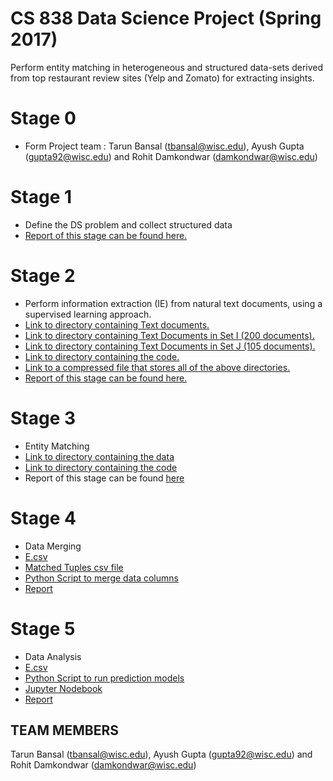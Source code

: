 # CS 838 Data Science Project (Spring 2017)
Perform entity matching in heterogeneous and structured data-sets derived from top restaurant review sites (Yelp and Zomato) for extracting insights.

# Stage 0
- Form Project team : Tarun Bansal (tbansal@wisc.edu), Ayush Gupta (gupta92@wisc.edu) and Rohit Damkondwar (damkondwar@wisc.edu)

# Stage 1
- Define the DS problem and collect structured data
- [Report of this stage can be found here.][7]

# Stage 2 
- Perform information extraction (IE) from natural text documents, using a supervised learning approach.
- [Link to directory containing Text documents.][1]
- [Link to directory containing Text Documents in Set I (200 documents).][2]
- [Link to directory containing Text Documents in Set J (105 documents).][3]
- [Link to directory containing the code.][4]
- [Link to a compressed file that stores all of the above directories.][5]
- [Report of this stage can be found here.][6]

# Stage 3 
- Entity Matching
- [Link to directory containing the data][8]
- [Link to directory containing the code][9]
- Report of this stage can be found [here][10]

# Stage 4
- Data Merging
- [E.csv][11]
- [Matched Tuples csv file][12]
- [Python Script to merge data columns][13]
- [Report][14]

# Stage 5
- Data Analysis
- [E.csv][15]
- [Python Script to run prediction models][16]
- [Jupyter Nodebook][17]
- [Report][18]

## TEAM MEMBERS
Tarun Bansal (tbansal@wisc.edu), Ayush Gupta (gupta92@wisc.edu) and Rohit Damkondwar (damkondwar@wisc.edu) 

[1]: https://github.com/rdamkondwar/FoodReviewAnalytics/tree/master/docs
[2]: https://github.com/rdamkondwar/FoodReviewAnalytics/tree/master/docs/training
[3]: https://github.com/rdamkondwar/FoodReviewAnalytics/tree/master/docs/test
[4]: https://github.com/rdamkondwar/FoodReviewAnalytics
[5]: http://pages.cs.wisc.edu/~tarun/cs838/FoodReviewAnalytics.zip
[6]: http://pages.cs.wisc.edu/~tarun/cs838/Stage2Report.pdf
[7]: http://pages.cs.wisc.edu/~tarun/cs838/FinalStage1.pdf
[8]: https://github.com/rdamkondwar/FoodReviewAnalytics/tree/master/data
[9]: https://github.com/rdamkondwar/FoodReviewAnalytics/tree/master/code
[10]: http://pages.cs.wisc.edu/~tarun/cs838/Stage3Report.pdf
[11]: https://github.com/rdamkondwar/FoodReviewAnalytics/blob/master/stage-4/E.csv
[12]: https://github.com/rdamkondwar/FoodReviewAnalytics/blob/master/stage-4/Matched%20Tuples.csv
[13]: https://github.com/rdamkondwar/FoodReviewAnalytics/blob/master/stage-4/merge.py
[14]: https://github.com/rdamkondwar/FoodReviewAnalytics/blob/master/stage-4/Stage4%20Report.pdf
[15]: https://github.com/rdamkondwar/FoodReviewAnalytics/blob/master/Stage-5/E.csv
[16]: https://github.com/rdamkondwar/FoodReviewAnalytics/blob/master/Stage-5/Stage-5.py
[17]: https://github.com/rdamkondwar/FoodReviewAnalytics/blob/master/Stage-5/Stage-5.ipynb
[18]: https://github.com/rdamkondwar/FoodReviewAnalytics/blob/master/Stage-5/Report.pdf

